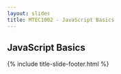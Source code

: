 ```yaml
---
layout: slides
title: MTEC1002 - JavaScript Basics
---
```


<section markdown="block" class="title-slide">

# JavaScript Basics

{% include title-slide-footer.html %}
</section>

